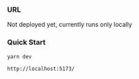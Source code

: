 ### URL

Not deployed yet, currently runs only locally

### Quick Start

```
yarn dev
```

```
http://localhost:5173/
```